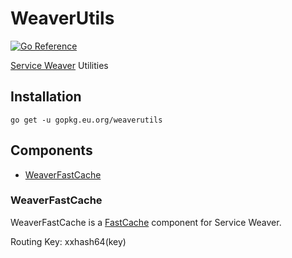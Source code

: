 # WeaverUtils

[![Go Reference](https://img.shields.io/badge/go-reference-%23007d9c?style=for-the-badge&logo=go)](https://pkg.go.dev/gopkg.eu.org/weaverutils)

[Service Weaver](https://serviceweaver.dev/) Utilities

## Installation

```shell
go get -u gopkg.eu.org/weaverutils
```

## Components

- [WeaverFastCache](#weaverfastcache)

### WeaverFastCache

WeaverFastCache is a [FastCache](https://github.com/VictoriaMetrics/fastcache) component for Service Weaver.

Routing Key: xxhash64(key)
